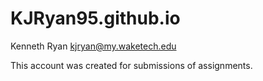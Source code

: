 # KJRyan95.github.io
Kenneth Ryan
kjryan@my.waketech.edu

This account was created for submissions of assignments.